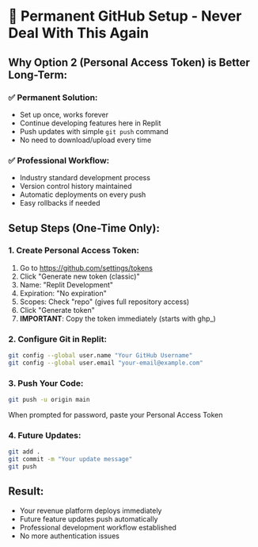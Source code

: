 # 🔧 Permanent GitHub Setup - Never Deal With This Again

## Why Option 2 (Personal Access Token) is Better Long-Term:

### ✅ Permanent Solution:
- Set up once, works forever
- Continue developing features here in Replit
- Push updates with simple `git push` command
- No need to download/upload every time

### ✅ Professional Workflow:
- Industry standard development process
- Version control history maintained
- Automatic deployments on every push
- Easy rollbacks if needed

## Setup Steps (One-Time Only):

### 1. Create Personal Access Token:
1. Go to https://github.com/settings/tokens
2. Click "Generate new token (classic)"
3. Name: "Replit Development"
4. Expiration: "No expiration" 
5. Scopes: Check "repo" (gives full repository access)
6. Click "Generate token"
7. **IMPORTANT**: Copy the token immediately (starts with ghp_)

### 2. Configure Git in Replit:
```bash
git config --global user.name "Your GitHub Username"
git config --global user.email "your-email@example.com"
```

### 3. Push Your Code:
```bash
git push -u origin main
```
When prompted for password, paste your Personal Access Token

### 4. Future Updates:
```bash
git add .
git commit -m "Your update message"
git push
```

## Result:
- Your revenue platform deploys immediately
- Future feature updates push automatically  
- Professional development workflow established
- No more authentication issues